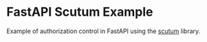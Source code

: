 # FastAPI Scutum Example

Example of authorization control in FastAPI using the [scutum](https://github.com/jigordev/scutum) library.